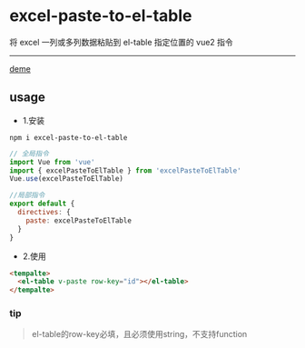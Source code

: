 # excel-paste-to-el-table

将 excel 一列或多列数据粘贴到 el-table 指定位置的 vue2 指令

-------
[deme](https://codesandbox.io/p/sandbox/vibrant-raman-g3t8be)
## usage

+ 1.安装
```shell
npm i excel-paste-to-el-table
```
```js
// 全局指令
import Vue from 'vue'
import { excelPasteToElTable } from 'excelPasteToElTable'
Vue.use(excelPasteToElTable) 

//局部指令
export default {
  directives: { 
    paste: excelPasteToElTable
  } 
}

```
+ 2.使用
```html
<tempalte>
  <el-table v-paste row-key="id"></el-table>
</tempalte>
```

### tip

> el-table的row-key必填，且必须使用string，不支持function
